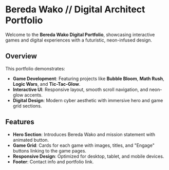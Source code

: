 # Bereda Wako // Digital Architect Portfolio

Welcome to the **Bereda Wako Digital Portfolio**, showcasing interactive games and digital experiences with a futuristic, neon-infused design.

## Overview

This portfolio demonstrates:
- **Game Development**: Featuring projects like **Bubble Bloom**, **Math Rush**, **Logic Wars**, and **Tic-Tac-Glow**.
- **Interactive UI**: Responsive layout, smooth scroll navigation, and neon-glow accents.
- **Digital Design**: Modern cyber aesthetic with immersive hero and game grid sections.

## Features

- **Hero Section**: Introduces Bereda Wako and mission statement with animated button.
- **Game Grid**: Cards for each game with images, titles, and "Engage" buttons linking to the game pages.
- **Responsive Design**: Optimized for desktop, tablet, and mobile devices.
- **Footer**: Contact info and portfolio link.



